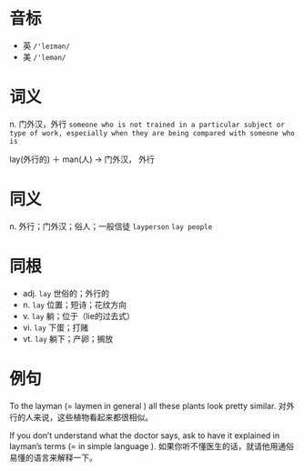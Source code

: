 # 音标

- 英 `/'leɪmən/`
- 美 `/'lemən/`

# 词义

n. 门外汉，外行
`someone who is not trained in a particular subject or type of work, especially when they are being compared with someone who is`



lay(外行的) ＋ man(人) → 门外汉， 外行

# 同义

n. 外行；门外汉；俗人；一般信徒
`layperson` `lay people`

# 同根

- adj. `lay` 世俗的；外行的
- n. `lay` 位置；短诗；花纹方向
- v. `lay` 躺；位于（lie的过去式）
- vi. `lay` 下蛋；打赌
- vt. `lay` 躺下；产卵；搁放

# 例句

To the layman (= laymen in general ) all these plants look pretty similar.
对外行的人来说，这些植物看起来都很相似。

If you don’t understand what the doctor says, ask to have it explained in layman’s terms (= in simple language ).
如果你听不懂医生的话，就请他用通俗易懂的语言来解释一下。


